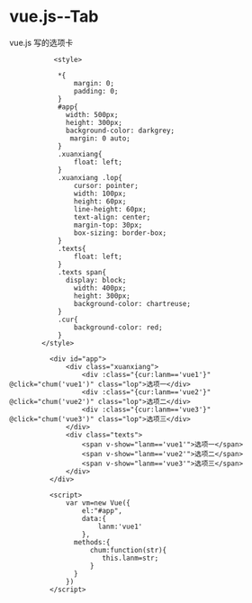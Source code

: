 # vue.js--Tab
vue.js 写的选项卡





               <style>
              
                *{
                    margin: 0;
                    padding: 0;
                }
                #app{
                  width: 500px;
                  height: 300px;
                  background-color: darkgrey;
                   margin: 0 auto;
                }
                .xuanxiang{
                    float: left;
                }
                .xuanxiang .lop{
                    cursor: pointer;
                    width: 100px;
                    height: 60px;
                    line-height: 60px;
                    text-align: center;
                    margin-top: 30px;
                    box-sizing: border-box;
                }
                .texts{
                    float: left;
                }
                .texts span{
                  display: block;
                    width: 400px;
                    height: 300px;
                    background-color: chartreuse;
                }
                .cur{
                    background-color: red;
                }
            </style>

              <div id="app">
                  <div class="xuanxiang">
                      <div :class="{cur:lanm=='vue1'}" @click="chum('vue1')" class="lop">选项一</div>
                      <div :class="{cur:lanm=='vue2'}" @click="chum('vue2')" class="lop">选项二</div>
                      <div :class="{cur:lanm=='vue3'}" @click="chum('vue3')" class="lop">选项三</div>
                  </div>
                  <div class="texts">
                      <span v-show="lanm=='vue1'">选项一</span>
                      <span v-show="lanm=='vue2'">选项二</span>
                      <span v-show="lanm=='vue3'">选项三</span>
                  </div>
              </div>
              
              <script>
                  var vm=new Vue({
                      el:"#app",
                      data:{
                          lanm:'vue1'
                      },
                    methods:{
                        chum:function(str){
                           this.lanm=str;
                        }
                    }
                  })
              </script>
